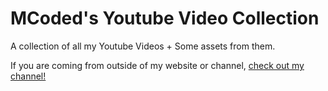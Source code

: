 # MCoded's Youtube Video Collection
A collection of all my Youtube Videos + Some assets from them.

If you are coming from outside of my website or channel, [check out my channel!](https://www.youtube.com/channel/UCkoD_oe-oI1upqcxHQW5Pfw)
